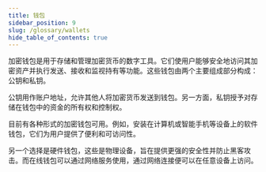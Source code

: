 ```yaml
---
title: 钱包
sidebar_position: 9
slug: /glossary/wallets
hide_table_of_contents: true
---
```


加密钱包是用于存储和管理加密货币的数字工具。它们使用户能够安全地访问其加密资产并执行发送、接收和监视持有等功能。这些钱包由两个主要组成部分构成：公钥和私钥。

公钥用作账户地址，允许其他人将加密货币发送到钱包。另一方面，私钥授予对存储在钱包中的资金的所有权和控制权。

目前有各种形式的加密钱包可用。例如，安装在计算机或智能手机等设备上的软件钱包，它们为用户提供了便利和可访问性。

另一个选择是硬件钱包，这些是物理设备，旨在提供更强的安全性并防止黑客攻击。而在线钱包可以通过网络服务使用，通过网络连接便可以在任意设备上访问。
